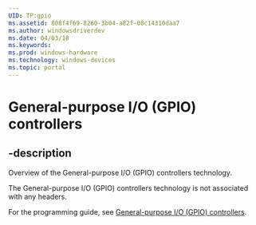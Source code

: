 ```yaml
---
UID: TP:gpio
ms.assetid: 808f4f69-8260-3b04-a82f-08c14310daa7
ms.author: windowsdriverdev
ms.date: 04/03/18
ms.keywords: 
ms.prod: windows-hardware
ms.technology: windows-devices
ms.topic: portal
---
```


# General-purpose I/O (GPIO) controllers

## -description

Overview of the General-purpose I/O (GPIO) controllers technology.

The General-purpose I/O (GPIO) controllers technology is not associated with any headers.

For the programming guide, see [General-purpose I/O (GPIO) controllers](https://docs.microsoft.com/en-us/windows-hardware/drivers/gpio).
